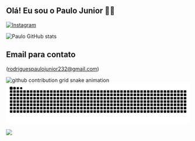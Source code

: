 
## Olá! Eu sou o Paulo Junior 🙋‍♂️

[![Instagram](https://img.shields.io/badge/Instagram-E4405F?style=for-the-badge&logo=instagram&logoColor=white)](https://instagram.com/paulo_junior_rodrigues_?igshid=NzZlODBkYWE4Ng==)

![Paulo GitHub stats](https://github-readme-stats.vercel.app/api?username=Pauloj2&show_icons=true&theme=dracula)

## Email para contato 
(rodriguespaulojunior232@gmail.com)

![github contribution grid snake animation](https://raw.githubusercontent.com/Pauloj2/Pauloj2/output/github-contribution-grid-snake-dark.svg#gh-dark-mode-only)
![github contribution grid snake animation](https://raw.githubusercontent.com/Pauloj2/Pauloj2/output/github-contribution-grid-snake.svg#gh-light-mode-only)

![](https://komarev.com/ghpvc/?username=Pauloj2)
